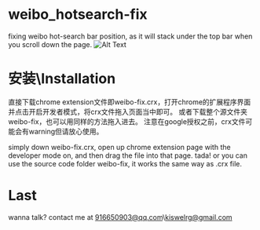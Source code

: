 # weibo_hotsearch-fix
fixing weibo hot-search bar position, as it will stack under the top bar when you scroll down the page.
![Alt Text](https://github.com/Kiswelrg/weibo_hotsearch-fix/blob/main/weibo-fix/demo.gif)

# 安装\Installation
直接下载chrome extension文件即weibo-fix.crx，打开chrome的扩展程序界面并点击开启开发者模式，将crx文件拖入页面当中即可。
或者下载整个源文件夹weibo-fix，也可以用同样的方法拖入进去。
注意在google授权之前，crx文件可能会有warning但请放心使用。  


simply down weibo-fix.crx, open up chrome extension page with the developer mode on, and then drag the file into that page. tada! 
or you can use the source code folder weibo-fix, it works the same way as .crx file.

# Last
wanna talk? contact me at 916650903@qq.com\kiswelrg@gmail.com

